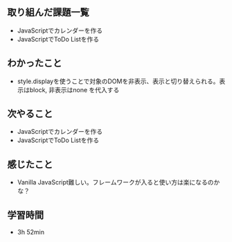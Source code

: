 ## 取り組んだ課題一覧
- JavaScriptでカレンダーを作る
- JavaScriptでToDo Listを作る
## わかったこと
- style.displayを使うことで対象のDOMを非表示、表示と切り替えられる。表示はblock, 非表示はnone を代入する
## 次やること
- JavaScriptでカレンダーを作る
- JavaScriptでToDo Listを作る
## 感じたこと
- Vanilla JavaScript難しい。フレームワークが入ると使い方は楽になるのかな？
## 学習時間
- 3h 52min
